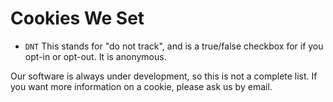 
# Cookies We Set

 - `DNT` This stands for "do not track", and is a true/false checkbox for if you opt-in or opt-out. It is anonymous.

Our software is always under development, so this is not a complete list.
If you want more information on a cookie, please ask us by email.
